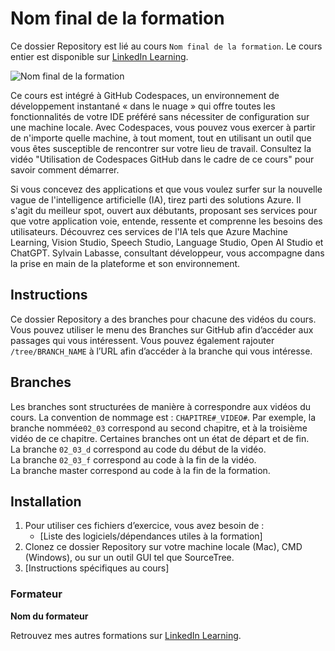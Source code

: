 # Nom final de la formation

Ce dossier Repository est lié au cours `Nom final de la formation`. Le cours entier est disponible sur [LinkedIn Learning][lil-course-url].

![Nom final de la formation][lil-thumbnail-url] 

Ce cours est intégré à GitHub Codespaces, un environnement de développement instantané « dans le nuage » qui offre toutes les fonctionnalités de votre IDE préféré sans nécessiter de configuration sur une machine locale. Avec Codespaces, vous pouvez vous exercer à partir de n'importe quelle machine, à tout moment, tout en utilisant un outil que vous êtes susceptible de rencontrer sur votre lieu de travail. Consultez la vidéo "Utilisation de Codespaces GitHub dans le cadre de ce cours" pour savoir comment démarrer.    

Si vous concevez des applications et que vous voulez surfer sur la nouvelle vague de l'intelligence artificielle (IA), tirez parti des solutions Azure. Il s'agit du meilleur spot, ouvert aux débutants, proposant ses services pour que votre application voie, entende, ressente et comprenne les besoins des utilisateurs. Découvrez ces services de l'IA tels que Azure Machine Learning, Vision Studio, Speech Studio, Language Studio, Open AI Studio et ChatGPT. Sylvain Labasse, consultant développeur, vous accompagne dans la prise en main de la plateforme et son environnement.

## Instructions

Ce dossier Repository a des branches pour chacune des vidéos du cours. Vous pouvez utiliser le menu des Branches sur GitHub afin d’accéder aux passages qui vous intéressent. Vous pouvez également rajouter `/tree/BRANCH_NAME` à l’URL afin d’accéder à la branche qui vous intéresse. 

## Branches

Les branches sont structurées de manière à correspondre aux vidéos du cours. La convention de nommage est : `CHAPITRE#_VIDEO#`. Par exemple, la branche nommée`02_03` correspond au second chapitre, et à la troisième vidéo de ce chapitre. Certaines branches ont un état de départ et de fin.  
La branche `02_03_d` correspond au code du début de la vidéo.  
La branche `02_03_f` correspond au code à la fin de la vidéo.  
La branche master correspond au code à la fin de la formation. 

## Installation

1. Pour utiliser ces fichiers d’exercice, vous avez besoin de : 
   - [Liste des logiciels/dépendances utiles à la formation] 
2. Clonez ce dossier Repository sur votre machine locale (Mac), CMD (Windows), ou sur un outil GUI tel que SourceTree. 
3. [Instructions spécifiques au cours] 


### Formateur

**Nom du formateur** 

 Retrouvez mes autres formations sur [LinkedIn Learning][lil-URL-trainer].

[0]: # (Replace these placeholder URLs with actual course URLs)
[lil-course-url]: https://www.linkedin.com/learning/azure-ai-intelligence-artificielle-et-machine-learning-22830402/bienvenue-dans-azure-ai-intelligence-artificielle-et-machine-learning
[lil-thumbnail-url]: https://media.licdn.com/dms/image/D560DAQHvW31PMkzr3g/learning-public-crop_675_1200/0/1693481743476?e=1694091600&v=beta&t=ZFAgizuTLo9EpQzXNp8fTqPUqtXiZykyts9TkQrKOAU
[lil-URL-trainer]: https://

[1]: # (End of FR-Instruction ###############################################################################################)
